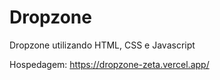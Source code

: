 # Dropzone

Dropzone utilizando HTML, CSS e Javascript

Hospedagem: https://dropzone-zeta.vercel.app/
